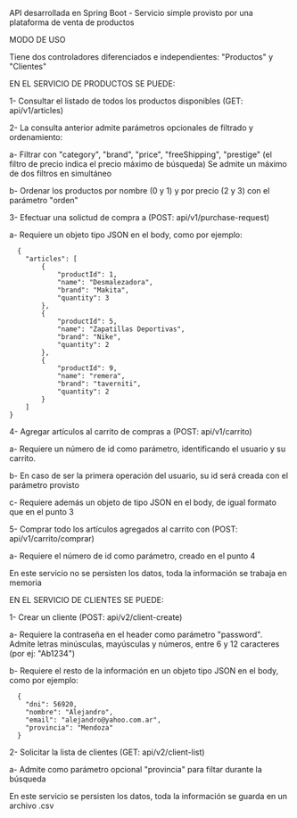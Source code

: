 API desarrollada en Spring Boot - Servicio simple provisto por una plataforma de venta de productos

MODO DE USO

Tiene dos controladores diferenciados e independientes: "Productos" y "Clientes"

EN EL SERVICIO DE PRODUCTOS SE PUEDE:

1- Consultar el listado de todos los productos disponibles (GET: api/v1/articles)

2- La consulta anterior admite parámetros opcionales de filtrado y ordenamiento:

  a- Filtrar con "category", "brand", "price", "freeShipping", "prestige" (el filtro de precio indica el precio máximo de búsqueda)
  Se admite un máximo de dos filtros en simultáneo
  
  b- Ordenar los productos por nombre (0 y 1) y por precio (2 y 3) con el parámetro "orden"
  
3- Efectuar una solictud de compra a (POST: api/v1/purchase-request)

  a- Requiere un objeto tipo JSON en el body, como por ejemplo:
  
      {
        "articles": [
            {
                "productId": 1,
                "name": "Desmalezadora",
                "brand": "Makita",
                "quantity": 3
            },
            {
                "productId": 5,
                "name": "Zapatillas Deportivas",
                "brand": "Nike",
                "quantity": 2
            },
            {
                "productId": 9,
                "name": "remera",
                "brand": "taverniti",
                "quantity": 2
            }
        ]
    }
    
4- Agregar artículos al carrito de compras a (POST: api/v1/carrito)

  a- Requiere un número de id como parámetro, identificando el usuario y su carrito.
  
  b- En caso de ser la primera operación del usuario, su id será creada con el parámetro provisto
  
  c- Requiere además un objeto de tipo JSON en el body, de igual formato que en el punto 3
  
5- Comprar todo los artículos agregados al carrito con (POST: api/v1/carrito/comprar)

  a- Requiere el número de id como parámetro, creado en el punto 4
  
En este servicio no se persisten los datos, toda la información se trabaja en memoria

EN EL SERVICIO DE CLIENTES SE PUEDE:

1- Crear un cliente (POST: api/v2/client-create)

  a- Requiere la contraseña en el header como parámetro "password". Admite letras minúsculas, mayúsculas y números, entre 6 y 12 caracteres (por ej: "Ab1234")
  
  b- Requiere el resto de la información en un objeto tipo JSON en el body, como por ejemplo:
  
      {
        "dni": 56920,
        "nombre": "Alejandro",
        "email": "alejandro@yahoo.com.ar",
        "provincia": "Mendoza"
      }
      
2- Solicitar la lista de clientes (GET: api/v2/client-list)

  a- Admite como parámetro opcional "provincia" para filtar durante la búsqueda

En este servicio se persisten los datos, toda la información se guarda en un archivo .csv


  
